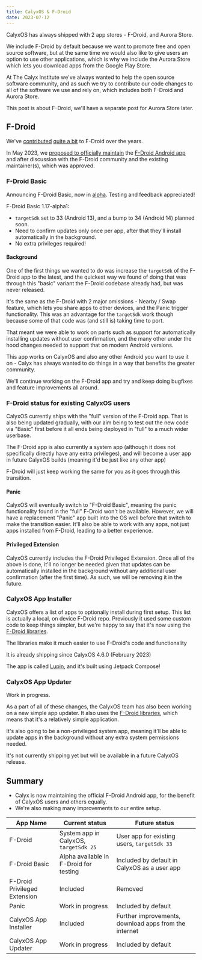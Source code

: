 ```yaml
---
title: CalyxOS & F-Droid
date: 2023-07-12
---
```


CalyxOS has always shipped with 2 app stores - F-Droid, and Aurora Store.

We include F-Droid by default because we want to promote free and open source software, but at the same time we would also like to give users an option to use other applications, which is why we include the Aurora Store which lets you download apps from the Google Play Store.

At The Calyx Institute we've always wanted to help the open source software community, and as such we try to contribute our code changes to all of the software we use and rely on, which includes both F-Droid and Aurora Store.

This post is about F-Droid, we'll have a separate post for Aurora Store later.

## F-Droid
We've [contributed](https://gitlab.com/groups/fdroid/-/issues/?sort=updated_desc&state=all&label_name%5B%5D=Calyx%20Institute&first_page_size=100) [quite a bit](https://gitlab.com/groups/fdroid/-/merge_requests?scope=all&state=all&label_name[]=Calyx%20Institute) to F-Droid over the years.

In May 2023, we [proposed to officially maintain](https://gitlab.com/fdroid/admin/-/issues/388) the [F-Droid Android app](https://gitlab.com/fdroid/fdroidclient) and after discussion with the F-Droid community and the existing maintainer(s), which was approved.

### F-Droid Basic

Announcing F-Droid Basic, now in [alpha](https://f-droid.org/packages/org.fdroid.basic/). Testing and feedback appreciated!

F-Droid Basic 1.17-alpha1:
* `targetSdk` set to 33 (Android 13), and a bump to 34 (Android 14) planned soon.
* Need to confirm updates only once per app, after that they'll install automatically in the background.
* No extra privileges required!

#### Background

One of the first things we wanted to do was increase the `targetSdk` of the F-Droid app to the latest, and the quickest way we found of doing that was through this "basic" variant the F-Droid codebase already had, but was never released.

It's the same as the F-Droid with 2 major omissions - Nearby / Swap feature, which lets you share apps to other devices, and the Panic trigger functionality. This was an advantage for the `targetSdk` work though because some of that code was (and still is) taking time to port.

That meant we were able to work on parts such as support for automatically installing updates without user confirmation, and the many other under the hood changes needed to support that on modern Android versions.

This app works on CalyxOS and also any other Android you want to use it on - Calyx has always wanted to do things in a way that benefits the greater community.

We'll continue working on the F-Droid app and try and keep doing bugfixes and feature improvements all around.

### F-Droid status for existing CalyxOS users

CalyxOS currently ships with the "full" version of the F-Droid app. That is also being updated gradually, with our aim being to test out the new code via "Basic" first before it all ends being deployed in "full" to a much wider userbase.

The F-Droid app is also currently a system app (although it does not specifically directly have any extra privileges), and will become a user app in future CalyxOS builds (meaning it'd be just like any other app)

F-Droid will just keep working the same for you as it goes through this transition.

#### Panic

CalyxOS will eventually switch to "F-Droid Basic", meaning the panic functionality found in the "full" F-Droid won't be available. However, we will have a replacement "Panic" app built into the OS well before that switch to make the transition easier. It'll also be able to work with any apps, not just apps installed from F-Droid, leading to a better experience.

#### Privileged Extension

CalyxOS currently includes the F-Droid Privileged Extension. Once all of the above is done, it'll no longer be needed given that updates can be automatically installed in the background without any additional user confirmation (after the first time). As such, we will be removing it in the future.

### CalyxOS App Installer

CalyxOS offers a list of apps to optionally install during first setup. This list is actually a local, on device F-Droid repo. Previously it used some custom code to keep things simpler, but we're happy to say that it's now using the [F-Droid libraries](https://f-droid.org/en/2023/05/02/three-client-libraries.html).

The libraries make it much easier to use F-Droid's code and functionality 

It is already shipping since CalyxOS 4.6.0 (February 2023)

The app is called [Lupin](https://gitlab.com/CalyxOS/platform_external_calyx_lupin), and it's built using Jetpack Compose!

### CalyxOS App Updater

Work in progress.

As a part of all of these changes, the CalyxOS team has also been working on a new simple app updater. It also uses the [F-Droid libraries](https://f-droid.org/en/2023/05/02/three-client-libraries.html), which means that it's a relatively simple application.

It's also going to be a non-privileged system app, meaning it'll be able to update apps in the background without any extra system permissions needed.

It's not currently shipping yet but will be available in a future CalyxOS release.

## Summary

* Calyx is now maintaining the official F-Droid Android app, for the benefit of CalyxOS users and others equally.
* We're also making many improvements to our entire setup.

| App Name | Current status | Future status |
| -------- | -------------- | ------------- |
| F-Droid  | System app in CalyxOS, `targetSdk 25` | User app for existing users, `targetSdk 33` |
| F-Droid Basic | Alpha available in F-Droid for testing | Included by default in CalyxOS as a user app |
| F-Droid Privileged Extension | Included | Removed |
| Panic | Work in progress | Included by default |
| CalyxOS App Installer | Included | Further improvements, download apps from the internet |
| CalyxOS App Updater | Work in progress | Included by default|
